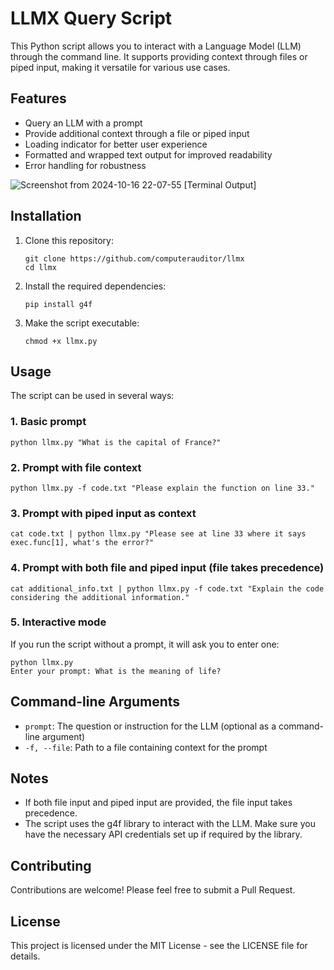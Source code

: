 # LLMX Query Script

This Python script allows you to interact with a Language Model (LLM) through the command line. It supports providing context through files or piped input, making it versatile for various use cases.

## Features

- Query an LLM with a prompt
- Provide additional context through a file or piped input
- Loading indicator for better user experience
- Formatted and wrapped text output for improved readability
- Error handling for robustness

![Screenshot from 2024-10-16 22-07-55](https://github.com/user-attachments/assets/6316a54a-eeb6-4a11-a228-4c1b773ff972)
[Terminal Output]

## Installation

1. Clone this repository:
   ```
   git clone https://github.com/computerauditor/llmx
   cd llmx
   ```

2. Install the required dependencies:
   ```
   pip install g4f
   ```

3. Make the script executable:
   ```
   chmod +x llmx.py
   ```

## Usage

The script can be used in several ways:

### 1. Basic prompt

```
python llmx.py "What is the capital of France?"
```

### 2. Prompt with file context

```
python llmx.py -f code.txt "Please explain the function on line 33."
```

### 3. Prompt with piped input as context

```
cat code.txt | python llmx.py "Please see at line 33 where it says exec.func[1], what's the error?"
```

### 4. Prompt with both file and piped input (file takes precedence)

```
cat additional_info.txt | python llmx.py -f code.txt "Explain the code considering the additional information."
```

### 5. Interactive mode

If you run the script without a prompt, it will ask you to enter one:

```
python llmx.py
Enter your prompt: What is the meaning of life?
```

## Command-line Arguments

- `prompt`: The question or instruction for the LLM (optional as a command-line argument)
- `-f, --file`: Path to a file containing context for the prompt

## Notes

- If both file input and piped input are provided, the file input takes precedence.
- The script uses the g4f library to interact with the LLM. Make sure you have the necessary API credentials set up if required by the library.

## Contributing

Contributions are welcome! Please feel free to submit a Pull Request.

## License

This project is licensed under the MIT License - see the LICENSE file for details.
